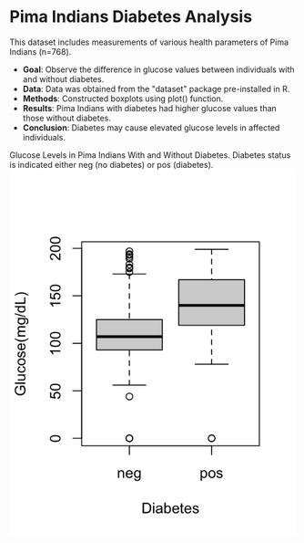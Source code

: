# Pima Indians Diabetes Analysis
This dataset includes measurements of various health parameters of Pima Indians (n=768). 
- **Goal**: Observe the difference in glucose values between individuals with and without diabetes.
- **Data**: Data was obtained from the "dataset" package pre-installed in R.
- **Methods**: Constructed boxplots using plot() function.
- **Results**: Pima Indians with diabetes had higher glucose values than those without diabetes.
- **Conclusion**: Diabetes may cause elevated glucose levels in affected individuals.

Glucose Levels in Pima Indians With and Without Diabetes. Diabetes status is indicated either neg (no diabetes) or pos (diabetes).
![Glucose Levels in Pima Indians With and Without Diabetes](https://github.com/sarutoor2002/Pima-Indians-Diabetes/blob/main/Chart%201)

